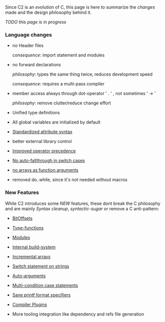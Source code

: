 
Since C2 is an _evolution_ of C, this page is here to summarize the
_changes_ made and the design philosophy behind it.

*TODO this page is in progress*


### Language changes

* no Header files

    _consequence_: import statement and modules

* no forward declarations

    _philosophy_: types the same thing twice, reduces development speed

    _consequence_: requires a multi-pass compiler

* member access always through dot-operator ' . ' , not sometimes ' -> '

    _philosophy_: remove clutter/reduce change effort

* Unified type definitions

* All global variables are initialized by default

* [Standardized attribute syntax](../language/attributes)

* better external library control

* [Improved operator precedence](../language/operators)

* [No auto-fallthrough in switch cases](../language/switch_statement/#auto-fallthrough)

* [no arrays as function arguments](../language/functions.md)

* removed do..while, since it's not needed without macros


### New Features
While C2 introduces some *NEW* features, these dont break the C philosophy and are
mainly *Syntax cleanup*, *syntactic-sugar* or remove a C anti-pattern:

* [BitOffsets](../language/bitoffsets)

* [Type-functions](../language/type_functions.md)

* [Modules](../language/modules)

* [Internal build-system](../build_system/intro)

* [Incremental arrays](../language/variables/#incremental-arrays)

* [Switch statement on strings](../language/switch_statement/#string-switch-statement)

* [Auto-arguments](../language/attributes/#auto-arguments)

* [Multi-condition case statements](../language/switch_statement/#multi-condition-case-statements)

* [Sane printf format specifiers](../language/printf_specifiers)

* [Compiler Plugins](../language/plugins.md)

* More tooling integration like dependency and refs file generation



